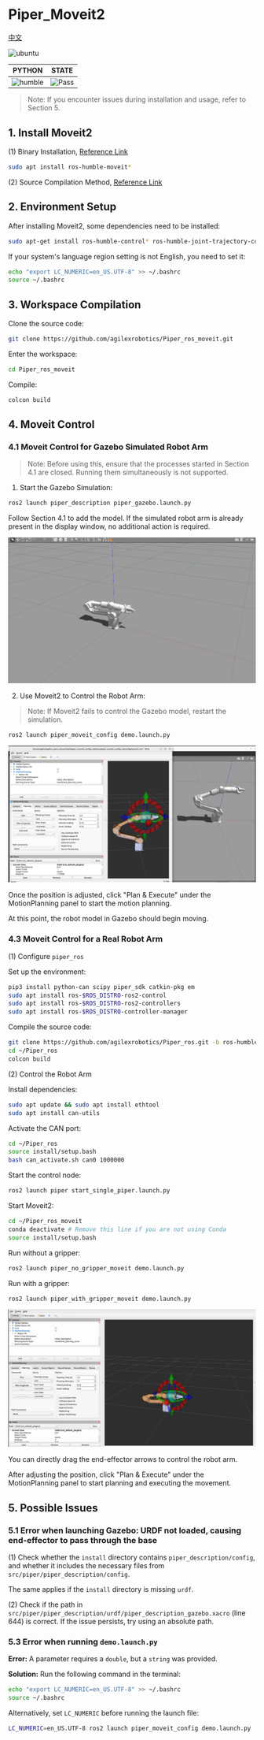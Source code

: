 # Piper_Moveit2

[中文](README(CN).md)

![ubuntu](https://img.shields.io/badge/Ubuntu-22.04-orange.svg)

|PYTHON |STATE|
|---|---|
|![humble](https://img.shields.io/badge/ros-humble-blue.svg)|![Pass](https://img.shields.io/badge/Pass-blue.svg)|

> Note: If you encounter issues during installation and usage, refer to Section 5.

## 1. Install Moveit2

(1) Binary Installation, [Reference Link](https://moveit.ai/install-moveit2/binary/)

```bash
sudo apt install ros-humble-moveit*
```

(2) Source Compilation Method, [Reference Link](https://moveit.ai/install-moveit2/source/)

## 2. Environment Setup

After installing Moveit2, some dependencies need to be installed:

```bash
sudo apt-get install ros-humble-control* ros-humble-joint-trajectory-controller ros-humble-joint-state-* ros-humble-gripper-controllers ros-humble-trajectory-msgs
```

If your system's language region setting is not English, you need to set it:

```bash
echo "export LC_NUMERIC=en_US.UTF-8" >> ~/.bashrc
source ~/.bashrc
```

## 3. Workspace Compilation

Clone the source code:

```bash
git clone https://github.com/agilexrobotics/Piper_ros_moveit.git
```

Enter the workspace:

```bash
cd Piper_ros_moveit
```

Compile:

```bash
colcon build
```

## 4. Moveit Control

### 4.1 Moveit Control for Gazebo Simulated Robot Arm

> Note: Before using this, ensure that the processes started in Section 4.1 are closed. Running them simultaneously is not supported.

1) Start the Gazebo Simulation:

```bash
ros2 launch piper_description piper_gazebo.launch.py
```

Follow Section 4.1 to add the model. If the simulated robot arm is already present in the display window, no additional action is required.

![](src/image/piper_gazebo.png)

2) Use Moveit2 to Control the Robot Arm:

> Note: If Moveit2 fails to control the Gazebo model, restart the simulation.

```bash
ros2 launch piper_moveit_config demo.launch.py
```

![](src/image/piper_gazebo_moveit.png)

Once the position is adjusted, click "Plan & Execute" under the MotionPlanning panel to start the motion planning.

At this point, the robot model in Gazebo should begin moving.

### 4.3 Moveit Control for a Real Robot Arm

(1) Configure `piper_ros`

Set up the environment:

```bash
pip3 install python-can scipy piper_sdk catkin-pkg em
sudo apt install ros-$ROS_DISTRO-ros2-control
sudo apt install ros-$ROS_DISTRO-ros2-controllers
sudo apt install ros-$ROS_DISTRO-controller-manager
```

Compile the source code:

```bash
git clone https://github.com/agilexrobotics/Piper_ros.git -b ros-humble-no-aloha
cd ~/Piper_ros
colcon build 
```

(2) Control the Robot Arm

Install dependencies:

```bash
sudo apt update && sudo apt install ethtool
sudo apt install can-utils
```

Activate the CAN port:

```bash
cd ~/Piper_ros
source install/setup.bash
bash can_activate.sh can0 1000000
```

Start the control node:

```bash
ros2 launch piper start_single_piper.launch.py
```

Start Moveit2:

```bash
cd ~/Piper_ros_moveit
conda deactivate # Remove this line if you are not using Conda
source install/setup.bash
```

Run without a gripper:

```bash
ros2 launch piper_no_gripper_moveit demo.launch.py
```

Run with a gripper:

```bash
ros2 launch piper_with_gripper_moveit demo.launch.py
```

![](src/image/piper_moveit.png)

You can directly drag the end-effector arrows to control the robot arm.

After adjusting the position, click "Plan & Execute" under the MotionPlanning panel to start planning and executing the movement.

## 5. Possible Issues

### 5.1 Error when launching Gazebo: URDF not loaded, causing end-effector to pass through the base

(1) Check whether the `install` directory contains `piper_description/config`, and whether it includes the necessary files from `src/piper/piper_description/config`.

The same applies if the `install` directory is missing `urdf`.

(2) Check if the path in `src/piper/piper_description/urdf/piper_description_gazebo.xacro` (line 644) is correct. If the issue persists, try using an absolute path.

### 5.3 Error when running `demo.launch.py`

**Error:** A parameter requires a `double`, but a `string` was provided.

**Solution:**
Run the following command in the terminal:

```bash
echo "export LC_NUMERIC=en_US.UTF-8" >> ~/.bashrc
source ~/.bashrc
```

Alternatively, set `LC_NUMERIC` before running the launch file:

```bash
LC_NUMERIC=en_US.UTF-8 ros2 launch piper_moveit_config demo.launch.py
```
